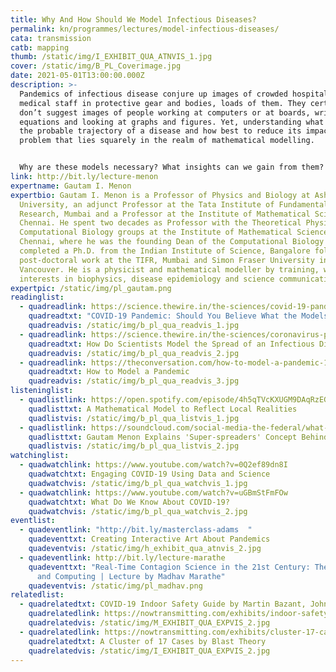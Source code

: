 ```yaml
---
title: Why And How Should We Model Infectious Diseases?
permalink: kn/programmes/lectures/model-infectious-diseases/
cata: transmission
catb: mapping
thumb: /static/img/I_EXHIBIT_QUA_ATNVIS_1.jpg
cover: /static/img/B_PL_Coverimage.jpg
date: 2021-05-01T13:00:00.000Z
description: >-
  Pandemics of infectious disease conjure up images of crowded hospitals,
  medical staff in protective gear and bodies, loads of them. They certainly
  don’t suggest images of people working at computers or at boards, writing down
  equations and looking at graphs and figures. Yet, understanding what might be
  the probable trajectory of a disease and how best to reduce its impact is a
  problem that lies squarely in the realm of mathematical modelling. 


  Why are these models necessary? What insights can we gain from them? In this talk, Professor Gautam Menon will discuss these questions, as well as survey some epidemic models that are used to understand and model disease spread. Approaching these topics through a qualitative rather than technical lens, Menon will show how to develop the right intuition about what goes into modeling infectious diseases.
link: http://bit.ly/lecture-menon
expertname: Gautam I. Menon
expertbio: Gautam I. Menon is a Professor of Physics and Biology at Ashoka
  University, an adjunct Professor at the Tata Institute of Fundamental
  Research, Mumbai and a Professor at the Institute of Mathematical Sciences,
  Chennai. He spent two decades as Professor with the Theoretical Physics and
  Computational Biology groups at the Institute of Mathematical Sciences,
  Chennai, where he was the founding Dean of the Computational Biology group. He
  completed a Ph.D. from the Indian Institute of Science, Bangalore followed by
  post-doctoral work at the TIFR, Mumbai and Simon Fraser University in
  Vancouver. He is a physicist and mathematical modeller by training, with
  interests in biophysics, disease epidemiology and science communication.
expertpic: /static/img/pl_gautam.png
readinglist:
  - quadreadlink: https://science.thewire.in/the-sciences/covid-19-pandemic-infectious-disease-transmission-sir-seir-icmr-indiasim-agent-based-modelling/
    quadreadtxt: "COVID-19 Pandemic: Should You Believe What the Models Say About India?"
    quadreadvis: /static/img/b_pl_qua_readvis_1.jpg
  - quadreadlink: https://science.thewire.in/the-sciences/coronavirus-pandemic-infectious-disease-transmission-modelling-kermack-mckendrick-theory-seir-model/
    quadreadtxt: How Do Scientists Model the Spread of an Infectious Disease?
    quadreadvis: /static/img/b_pl_qua_readvis_2.jpg
  - quadreadlink: https://theconversation.com/how-to-model-a-pandemic-134187
    quadreadtxt: How to Model a Pandemic
    quadreadvis: /static/img/b_pl_qua_readvis_3.jpg
listeninglist:
  - quadlistlink: https://open.spotify.com/episode/4h5qTVcKXUGM9DAqRzEGOU
    quadlisttxt: A Mathematical Model to Reflect Local Realities
    quadlistvis: /static/img/b_pl_qua_listvis_1.jpg
  - quadlistlink: https://soundcloud.com/social-media-the-federal/what-is-indian-exceptionalism-explains
    quadlisttxt: Gautam Menon Explains 'Super-spreaders' Concept Behind COVID-19
    quadlistvis: /static/img/b_pl_qua_listvis_2.jpg
watchinglist:
  - quadwatchlink: https://www.youtube.com/watch?v=0Q2ef89dn8I
    quadwatchtxt: Engaging COVID-19 Using Data and Science
    quadwatchvis: /static/img/b_pl_qua_watchvis_1.jpg
  - quadwatchlink: https://www.youtube.com/watch?v=uGBmStFmFOw
    quadwatchtxt: What Do We Know About COVID-19?
    quadwatchvis: /static/img/b_pl_qua_watchvis_2.jpg
eventlist:
  - quadeventlink: "http://bit.ly/masterclass-adams  "
    quadeventtxt: Creating Interactive Art About Pandemics
    quadeventvis: /static/img/h_exhibit_qua_atnvis_2.jpg
  - quadeventlink: http://bit.ly/lecture-marathe
    quadeventtxt: "Real-Time Contagion Science in the 21st Century: The Role of Data
      and Computing | Lecture by Madhav Marathe"
    quadeventvis: /static/img/pl_madhav.png
relatedlist:
  - quadrelatedtxt: COVID-19 Indoor Safety Guide by Martin Bazant, John Bush, and Kasim Khan
    quadrelatedlink: https://nowtransmitting.com/exhibits/indoor-safety-guidelines/
    quadrelatedvis: /static/img/M_EXHIBIT_QUA_EXPVIS_2.jpg
  - quadrelatedlink: https://nowtransmitting.com/exhibits/cluster-17-cases/
    quadrelatedtxt: A Cluster of 17 Cases by Blast Theory
    quadrelatedvis: /static/img/I_EXHIBIT_QUA_EXPVIS_2.jpg
---
```

